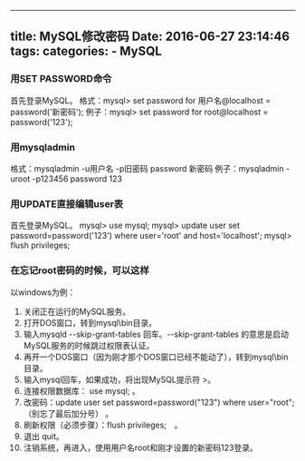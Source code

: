 -----
title: MySQL修改密码
Date: 2016-06-27 23:14:46
tags: 
categories: 
    - MySQL
-----

<!-- more -->

### 用SET PASSWORD命令 

首先登录MySQL。 
格式：mysql> set password for 用户名@localhost = password('新密码'); 
例子：mysql> set password for root@localhost = password('123'); 

### 用mysqladmin 

格式：mysqladmin -u用户名 -p旧密码 password 新密码 
例子：mysqladmin -uroot -p123456 password 123 

### 用UPDATE直接编辑user表 

首先登录MySQL。 
mysql> use mysql; 
mysql> update user set password=password('123') where user='root' and host='localhost'; 
mysql> flush privileges; 

### 在忘记root密码的时候，可以这样 

以windows为例： 
1. 关闭正在运行的MySQL服务。 
2. 打开DOS窗口，转到mysql\bin目录。 
3. 输入mysqld --skip-grant-tables 回车。--skip-grant-tables 的意思是启动MySQL服务的时候跳过权限表认证。 
4. 再开一个DOS窗口（因为刚才那个DOS窗口已经不能动了），转到mysql\bin目录。 
5. 输入mysql回车，如果成功，将出现MySQL提示符 >。 
6. 连接权限数据库： use mysql; 。 
6. 改密码：update user set password=password("123") where user="root";（别忘了最后加分号） 。 
7. 刷新权限（必须步骤）：flush privileges;　。 
8. 退出 quit。 
9. 注销系统，再进入，使用用户名root和刚才设置的新密码123登录。